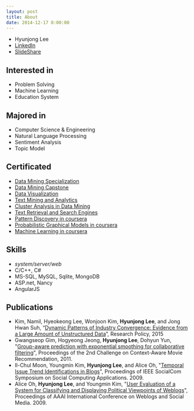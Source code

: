 ```yaml
---
layout: post
title: About
date: 2014-12-17 0:00:00
---
```


* Hyunjong Lee
* [LinkedIn]
* [SlideShare]


## Interested in

* Problem Solving
* Machine Learning
* Education System


## Majored in

* Computer Science & Engineering
* Natural Language Processing
* Sentiment Analysis
* Topic Model


## Certificated

* [Data Mining Specialization]
* [Data Mining Capstone]
* [Data Visualization]
* [Text Mining and Analytics]
* [Cluster Analysis in Data Mining]
* [Text Retrieval and Search Engines]
* [Pattern Discovery in coursera]
* [Probabilistic Graphical Models in coursera]
* [Machine Learning in coursera]

## Skills

* *system/server/web*
* C/C++, C#
* MS-SQL, MySQL, Sqlite, MongoDB
* ASP.net, Nancy
* AngularJS


## Publications

* Kim, Namil, Hyeokeong Lee, Wonjoon Kim, **Hyunjong Lee**, and Jong Hwan Suh, “[Dynamic Patterns of Industry Convergence: Evidence from a Large Amount of Unstructured Data](http://www.sciencedirect.com/science/article/pii/S0048733315000220)”, Research Policy, 2015
* Gwangseop Gim, Hogyeong Jeong, **Hyunjong Lee**, Dohyun Yun, "[Group-aware prediction with exponential smoothing for collaborative filtering](http://dl.acm.org/citation.cfm?id=2096115)", Proceedings of the 2nd Challenge on Context-Aware Movie Recommendation, 2011.
* Il-Chul Moon, Youngmin Kim, **Hyunjong Lee**, and Alice Oh, "[Temporal Issue Trend Identifications in Blogs](http://ieeexplore.ieee.org/xpl/login.jsp?tp=&arnumber=5283805&url=http%3A%2F%2Fieeexplore.ieee.org%2Fxpls%2Fabs_all.jsp%3Farnumber%3D5283805)", Proceedings of IEEE SocialCom Symposium on Social Computing Applications. 2009.
* Alice Oh, **Hyunjong Lee**, and Youngmin Kim, "[User Evaluation of a System for Classifying and Displaying Political Viewpoints of Weblogs](http://www.aaai.org/ocs/index.php/ICWSM/09/paper/viewFile/238/511)", Proceedings of AAAI International Conference on Weblogs and Social Media. 2009.


[LinkedIn]: https://www.linkedin.com/pub/hyunjong-lee
[Facebook]: https://www.facebook.com/hyunjong.lee.s
[Twitter]: https://www.twitter.com/hyunjonglees
[SlideShare]: http://www.slideshare.net/hyunjonglees
[GitHub]: https://github.com/hyunjong-lee
[Machine Learning in coursera]: /assets/pdf/ml-coursera.pdf
[Probabilistic Graphical Models in coursera]: /assets/pdf/pgm-coursera.pdf
[Pattern Discovery in coursera]: /assets/pdf/pattern_discovery-coursera.pdf
[Text Retrieval and Search Engines]: /assets/pdf/text_retrieval_and_search_engine-coursera.pdf
[Cluster Analysis in Data Mining]: /assets/pdf/cluster_analysis_in_data_mining.pdf
[Text Mining and Analytics]: /assets/pdf/text_mining_and_analytics-coursera.pdf
[Data Visualization]: /assets/pdf/data_visualization-coursera.pdf
[Data Mining Capstone]: /assets/pdf/data_mining_capstone-coursera.pdf
[Data Mining Specialization]: /assets/pdf/data_mining_specialization-coursera.pdf
[Algospot]: https://algospot.com/user/profile/475
[TopCoder]: http://community.topcoder.com/tc?module=MemberProfile&cr=22735778
[acmicpc.net]: https://www.acmicpc.net/user/cosmosLee

